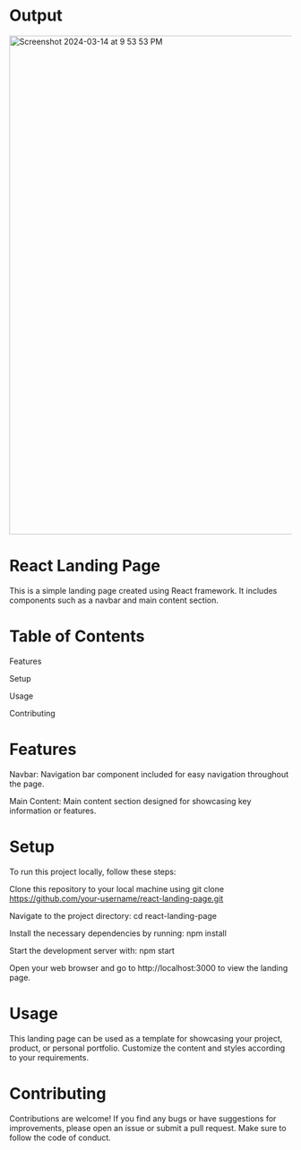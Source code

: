 <h1>Output</h1>

<img width="891" alt="Screenshot 2024-03-14 at 9 53 53 PM" src="https://github.com/YuvrajHarsh04/React-landing-page/assets/117851620/b489a20c-60a0-4209-aad8-f5f1546ed03e">



<h1>React Landing Page</h1>

This is a simple landing page created using React framework. It includes components such as a navbar and main content section.

<h1>Table of Contents</h1>

Features

Setup

Usage

Contributing


<h1>Features</h1>

Navbar: Navigation bar component included for easy navigation throughout the page.

Main Content: Main content section designed for showcasing key information or features.


<h1>Setup</h1>

To run this project locally, follow these steps:

Clone this repository to your local machine using git clone https://github.com/your-username/react-landing-page.git

Navigate to the project directory: cd react-landing-page

Install the necessary dependencies by running: npm install

Start the development server with: npm start

Open your web browser and go to http://localhost:3000 to view the landing page.


<h1>Usage</h1>

This landing page can be used as a template for showcasing your project, product, or personal portfolio. Customize the content and styles according to your requirements.

<h1>Contributing</h1>

Contributions are welcome! If you find any bugs or have suggestions for improvements, please open an issue or submit a pull request. Make sure to follow the code of conduct.
